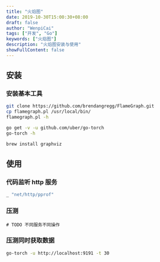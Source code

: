 ```yaml
---
title: "火焰图"
date: 2019-10-30T15:00:30+08:00
draft: false
author: "WenpiCai"
tags: ["开发", "Go"]
keywords: ["火焰图"]
description: "火焰图安装与使用"
showFullContent: false
---
```


## 安装

### 安装基本工具

```sh
git clone https://github.com/brendangregg/FlameGraph.git
cp flamegraph.pl /usr/local/bin/
flamegraph.pl -h

go get -v -u github.com/uber/go-torch
go-torch -h

brew install graphviz
```

## 使用

### 代码监听 http 服务

```go
_ "net/http/pprof"
```

### 压测

```
# TODO 不同服务不同操作
```

### 压测同时获取数据

```sh
go-torch -u http://localhost:9191 -t 30
```